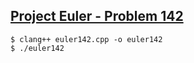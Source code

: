 ## [Project Euler - Problem 142](https://projecteuler.net/problem=142)

```
$ clang++ euler142.cpp -o euler142
$ ./euler142
```
